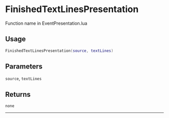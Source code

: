 # FinishedTextLinesPresentation
Function name in EventPresentation.lua
## Usage
```lua
FinishedTextLinesPresentation(source, textLines)
```
## Parameters
`source`, `textLines`
## Returns
`none`

---